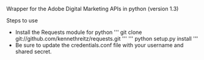 Wrapper for the Adobe Digital Marketing APIs in python (version 1.3)

Steps to use

* Install the Requests module for python 
'''
    git clone git://github.com/kennethreitz/requests.git
''' 
'''
    python setup.py install
'''
* Be sure to update the credentials.conf file with your username and shared secret.
